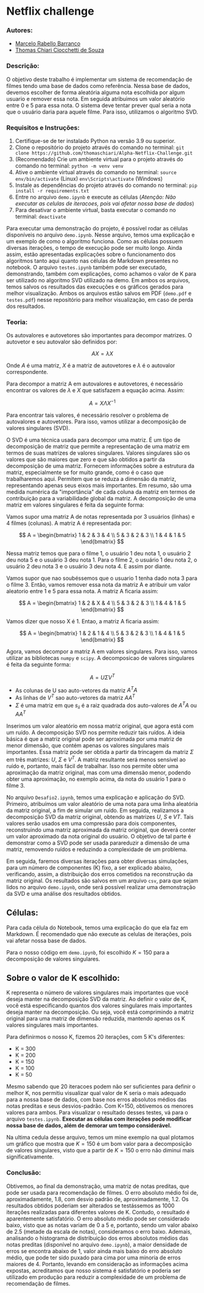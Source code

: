 # Netflix challenge

### Autores:
- [Marcelo Rabello Barranco](https://github.com/Maraba23)
- [Thomas Chiari Ciocchetti de Souza](https://github.com/thomaschiari)

### Descrição:

O objetivo deste trabalho é implementar um sistema de recomendação de filmes tendo uma base de dados como referência. Nessa base de dados, devemos escolher de forma aleatória alguma nota escolhida por algum usuario e remover essa nota. Em seguida atribuimos um valor aleatório entre 0 e 5 para essa nota. O sistema deve tentar prever qual seria a nota que o usuário daria para aquele filme. Para isso, utilizamos o algoritmo SVD.

### Requisitos e Instruções:
1. Certifique-se de ter instalado Python na versão 3.9 ou superior.
2. Clone o repositório do projeto através do comando no terminal: 
`git clone https://github.com/thomaschiari/Alpha-Netflix-Challenge.git`
3. (Recomendado) Crie um ambiente virtual para o projeto através do comando no terminal:
`python -m venv venv`
4. Ative o ambiente virtual através do comando no terminal:
`source env/bin/activate` (Linux)
`env\Scripts\activate` (Windows)
5. Instale as dependências do projeto através do comando no terminal:
`pip install -r requirements.txt`
6. Entre no arquivo `demo.ipynb` e execute as células (*Atenção: Não executar as celulas de iteracoes, pois vai afetar nossa base de dados*)
7. Para desativar o ambiente virtual, basta executar o comando no terminal:
`deactivate`

Para executar uma demonstração do projeto, é possível rodar as células disponíveis no arquivo `demo.ipynb`. Nesse arquivo, temos uma explicação e um exemplo de como o algoritmo funciona.
Como as células possuem diversas iterações, o tempo de execução pode ser muito longo. Ainda assim, estão apresentadas explicações sobre o funcionamento dos algoritmos tanto aqui quanto nas células de Markdown presentes no notebook.
O arquivo `testes.ipynb` também pode ser executado, demonstrando, também com explicações, como achamos o valor de K para ser utilizado no algoritmo SVD utilizado na demo.
Em ambos os arquivos, temos salvos os resultados das execuções e os gráficos gerados para melhor visualização. Ambos os arquivos estão salvos em PDF (`demo.pdf` e `testes.pdf`) nesse repositório para melhor visualização, em caso de perda dos resultados.

### Teoria:

Os autovalores e autovetores são importantes para decompor matrizes. O autovetor e seu autovalor são definidos por:

$$
AX = \lambda X
$$

Onde $A$ é uma matriz, $X$ é a matriz de autovetores e $\lambda$ é o autovalor correspondente.

Para decompor a matriz A em autovalores e autovetores, é necessário encontrar os valores de $\lambda$ e $X$ que satisfazem a equação acima. Assim:

$$
A = X \Lambda X^{-1}
$$

Para encontrar tais valores, é necessário resolver o problema de autovalores e autovetores. Para isso, vamos utilizar a decomposição de valores singulares (SVD).

O SVD é uma técnica usada para decompor uma matriz. É um tipo de decomposição de matriz que permite a representação de uma matriz em termos de suas matrizes de valores singulares. 
Valores singulares são os valores que são maiores que zero e que são obtidos a partir da decomposição de uma matriz. Fornecem informações sobre a estrutura da matriz, especialmente se for muito grande, como é o caso que trabalharemos aqui. Permitem que se reduza a dimensão da matriz, representando apenas seus eixos mais importantes.
Em resumo, são uma medida numérica da "importância" de cada coluna da matriz em termos de contribuição para a variabilidade global da matriz. A decomposição de uma matriz em valores singulares é feita da seguinte forma:

Vamos supor uma matriz A de notas representada por 3 usuários (linhas) e 4 filmes (colunas). A matriz A é representada por:

$$
A = \begin{bmatrix}
1 & 2 & 3 & 4 \\
5 & 3 & 2 & 3 \\
1 & 4 & 1 & 5
\end{bmatrix}
$$

Nessa matriz temos que para o filme 1, o usuário 1 deu nota 1, o usuário 2 deu nota 5 e o usuário 3 deu nota 1. Para o filme 2, o usuário 1 deu nota 2, o usuário 2 deu nota 3 e o usuário 3 deu nota 4. E assim por diante.

Vamos supor que nao soubéssemos que o usuario 1 tenha dado nota 3 para o filme 3. Então, vamos remover essa nota da matriz A e atribuir um valor aleatorio entre 1 e 5 para essa nota. A matriz A ficaria assim:

$$
A = \begin{bmatrix}
1 & 2 & X & 4 \\
5 & 3 & 2 & 3 \\
1 & 4 & 1 & 5
\end{bmatrix}
$$

Vamos dizer que nosso X é 1. Entao, a matriz A ficaria assim:

$$
A = \begin{bmatrix}
1 & 2 & 1 & 4 \\
5 & 3 & 2 & 3 \\
1 & 4 & 1 & 5
\end{bmatrix}
$$

Agora, vamos decompor a matriz A em valores singulares. Para isso, vamos utilizar as bibliotecas `numpy` e `scipy`. A decomposicao de valores singulares é feita da seguinte forma:

$$
A = U \Sigma V^T
$$

- As colunas de U sao auto-vetores da matriz $A^TA$
- As linhas de $V^T$ sao auto-vetores da matriz $AA^T$
- $\Sigma$ é uma matriz em que $s_{ii}$ é a raiz quadrada dos auto-valores de $A^TA$ ou $AA^T$

Inserimos um valor aleatório em nossa matriz original, que agora está com um ruído. A decomposição SVD nos permite reduzir tais ruídos.
A ideia básica é que a matriz original pode ser aproximada por uma matriz de menor dimensão, que contém apenas os valores singulares mais importantes.
Essa matriz pode ser obtida a partir da trincagem da matriz $\Sigma$ em três matrizes: $U$, $\Sigma$ e $V^T$. 
A matriz resultante será menos sensível ao ruído e, portanto, mais fácil de trabalhar.
Isso nos permite obter uma aproximação da matriz original, mas com uma dimensão menor, podendo obter uma aproximação, no exemplo acima, da nota do usuário 1 para o filme 3.

No arquivo `Desafio2.ipynb`, temos uma explicação e aplicação do SVD.
Primeiro, atribuímos um valor aleatório de uma nota para uma linha aleatória da matriz original, a fim de simular um ruído.
Em seguida, realizamos a decomposição SVD da matriz original, obtendo as matrizes $U$, $S$ e $VT$.
Tais valores serão usados em uma compressão para dois componentes, reconstruindo uma matriz aproximada da matriz original, que deverá conter um valor aproximado da nota original do usuário. 
O objetivo de tal parte é demonstrar como a SVD pode ser usada parareduzir a dimensão de uma matriz, removendo ruídos e reduzindo a complexidade de um problema.

Em seguida, faremos diversas iterações para obter diversas simulações, para um número de componentes (K) fixo, a ser explicado abaixo, verificando, assim, a distribuição dos erros cometidos na reconstrução da matriz original.
Os resultados são salvos em um arquivo `csv`, para que sejam lidos no arquivo `demo.ipynb`, onde será possível realizar uma demonstração da SVD e uma análise dos resultados obtidos.

## Células:

Para cada célula do Notebook, temos uma explicação do que ela faz em Markdown. É recomendado que não execute as celulas de iterações, pois vai afetar nossa base de dados.

Para o nosso código em `demo.ipynb`, foi escolhido $K=150$ para a decomposição de valores singulares.

## Sobre o valor de K escolhido:

K representa o número de valores singulares mais importantes que você deseja manter na decomposição SVD da matriz. Ao definir o valor de K, você está especificando quantos dos valores singulares mais importantes deseja manter na decomposição. Ou seja, você está comprimindo a matriz original para uma matriz de dimensão reduzida, mantendo apenas os K valores singulares mais importantes.

Para definirmos o nosso K, fizemos 20 iterações, com 5 K's diferentes:

- K = 300
- K = 200
- K = 150
- K = 100
- K = 50

Mesmo sabendo que 20 iteracoes podem não ser suficientes para definir o melhor K, nos permitiu visualizar qual valor de K seria o mais adequado para a nossa base de dados, com base nos erros absolutos médios das notas preditas e seus desvios-padrão. Com K=150, obtivemos os menores valores para ambos.
Para visualizar o resultado desses testes, vá para o arquivo `testes.ipynb`. **Executar as células com iterações pode modificar nossa base de dados, além de demorar um tempo considerável.**

Na ultima cedula desse arquivo, temos um mine exemplo na qual plotamos um gráfico que mostra que $K=150$ é um bom valor para a decomposição de valores singulares, visto que a partir de $K=150$ o erro não diminui mais significativamente.

### Conclusão:

Obtivemos, ao final da demonstração, uma matriz de notas preditas, que pode ser usada para recomendação de filmes.
O erro absoluto médio foi de, aproximadamente, 1.8, com desvio padrão de, aproximadamente, 1.2.
Os resultados obtidos poderiam ser alterados se testássemos as 1000 iterações realizadas para diferentes valores de K. 
Contudo, o resultado é aparentemente satisfatório. O erro absoluto médio pode ser considerado baixo, visto que as notas variam de 0 a 5 e, portanto, sendo um valor abaixo de 2.5 (metade da escala de notas), consideramos o erro baixo.
Ademais, analisando o histograma de distribuição dos erros absolutos médios das notas preditas (disponível no arquivo `demo.ipynb`), a maior densidade de erros se encontra abaixo de 1, valor ainda mais baixo do erro absoluto médio, que pode ter sido puxado para cima por uma minoria de erros maiores de 4.
Portanto, levando em consideração as informações acima expostas, acreditamos que nosso sistema é satisfatório e poderia ser utilizado em produção para reduzir a complexidade de um problema de recomendação de filmes.
